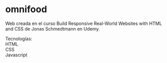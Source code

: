 # omnifood
Web creada en el curso Build Responsive Real-World Websites with HTML and CSS de Jonas Schmedtmann en Udemy.
<br>

Tecnologías:
<br>HTML
<br>CSS
<br>Javascript
